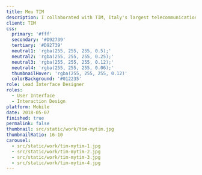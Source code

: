 ```yaml
---
title: Meu TIM
description: I collaborated with TIM, Italy's largest telecommunications service provider with an annual turnover of over 18 billion euros, to restyle the MyTIM app for Brazil.
client: TIM
css:
  primary: '#fff'
  secondary: '#D92739'
  tertiary: '#D92739'
  neutral1: 'rgba(255, 255, 255, 0.5);'
  neutral2: 'rgba(255, 255, 255, 0.25);'
  neutral3: 'rgba(255, 255, 255, 0.12);'
  neutral4: 'rgba(255, 255, 255, 0.06);'
  thumbnailHover: 'rgba(255, 255, 255, 0.12)'
  colorBackground: '#012235'
role: Lead Interface Designer
roles:
  - User Interface
  - Interaction Design
platform: Mobile
date: 2018-05-07
finished: true
permalink: false
thumbnail: src/static/work/tim-mytim.jpg
thumbnailRatio: 16-10
carousel:
  - src/static/work/tim-mytim-1.jpg
  - src/static/work/tim-mytim-2.jpg
  - src/static/work/tim-mytim-3.jpg
  - src/static/work/tim-mytim-4.jpg
---
```

